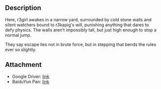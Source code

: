## Description

Here, r3girl awakes in a narrow yard, surrounded by cold stone walls and silent watchers bound to r3kapig's will, punishing anything that dares to defy physics. The walls aren’t impossibly tall, but just high enough to stop a normal jump.

They say escape lies not in brute force, but in stepping that bends the rules ever so slightly.

## Attachment
- Google Driver: [link](https://drive.google.com/file/d/1FVv72NP8dlzrfXhiQueEhNrklwGUKSqF/view?usp=sharing)
- BaiduYun Pan: [link](https://pan.baidu.com/s/1BmBtNNcObcTYUHZS7bAk6g?pwd=R325)